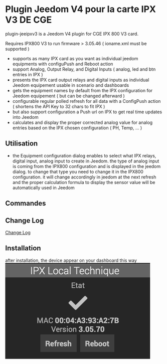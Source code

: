 # Plugin Jeedom V4 pour la carte IPX V3 DE CGE

plugin-jeeipxv3 is a Jeedom V4 plugin for CGE IPX 800 V3 card.

Requires IPX800 V3 to run firmware > 3.05.46 ( ioname.xml must be supported )
    
- supports as many IPX card as you want as individual jeedom equipments with configuPush and Reboot action
- support Analog, Output Relay, and Digital Inputs ( analog, led and btn entries in IPX )
- presents the IPX card output relays and digital inputs as individual Jeedom equipement usable in scenario and dashboards
- gets the equipment names by default from the IPX configuration for Jeedom equipement ( but can be changed afterward )
- configurable regular polled refresh for all data with a ConfigPush action  ( shortens the API Key to 32 chars to fit IPX )  
- but also support configuration a Push url on IPX to get real time updates into Jeedom 
- calculates and display the proper corrected analog value for analog entries based on the IPX chosen configuration ( PH, Temp, ... )


## Utilisation

- the Equipment configuration dialog enables to select what IPX relays, digital input, analog input to create in Jeedom. the type of analog input is coming from the IPX800 configuration and is displayed in the jeedom dialog. to change that type you need to change it in the IPX800 configuration. it will change accordingly in jeedom at the next refresh and the proper calculation formula to display the sensor value will be automatically used in Jeedom

## Commandes


## Change Log

[Change Log](changelog.md)

## Installation

after installation, the device appear on your dashboard this way
![ipxdevice](../images/ipxdevice.png)
